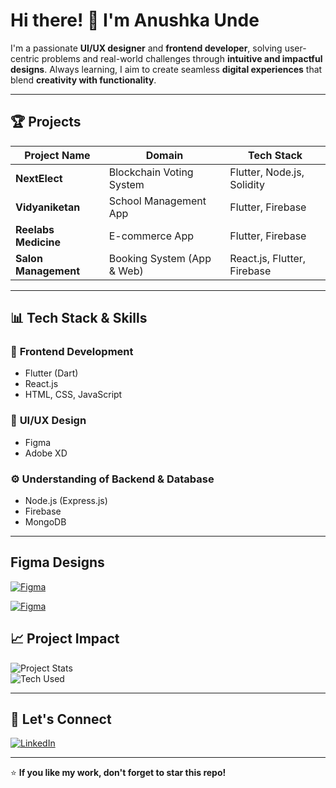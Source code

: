 # Hi there! 👋 I'm Anushka Unde

I'm a passionate **UI/UX designer** and **frontend developer**, solving user-centric problems and real-world challenges through **intuitive and impactful designs**. Always learning, I aim to create seamless **digital experiences** that blend **creativity with functionality**.

---

## 🏆 Projects

| Project Name           | Domain           | Tech Stack |
|------------------------|-----------------|------------|
| **NextElect**         | Blockchain Voting System | Flutter, Node.js, Solidity |
| **Vidyaniketan**      | School Management App  | Flutter, Firebase |
| **Reelabs Medicine**  | E-commerce App   | Flutter, Firebase |
| **Salon Management**  | Booking System (App & Web) | React.js, Flutter, Firebase |

---

## 📊 Tech Stack & Skills  

### 🔹 **Frontend Development**
- Flutter (Dart)
- React.js
- HTML, CSS, JavaScript

### 🎨 **UI/UX Design**
- Figma
- Adobe XD

### ⚙️ **Understanding of Backend & Database**
- Node.js (Express.js)
- Firebase
- MongoDB

---

## Figma Designs

[![Figma](https://img.shields.io/badge/FIGMA-SalonWebsite-black?style=for-the-badge&logo=figma)](https://www.figma.com/design/aH5RjGoYZhjghUZKP7sm3M/salonweb?node-id=3-3&t=gKCVysGX5UDiABre-1)  

[![Figma](https://img.shields.io/badge/FIGMA-SalonApp-black?style=for-the-badge&logo=figma)](https://www.figma.com/design/irxpoLU9AEgUNOyd5dDE83/Salonmanageapp?node-id=6-4&t=7E47dX6OSGlhqugl-1)  

## 📈 Project Impact  

![Project Stats](https://img.shields.io/badge/Projects-4-blue?style=for-the-badge)  
![Tech Used](https://img.shields.io/badge/Flutter-100%25-orange?style=for-the-badge)  

---

## 🚀 Let's Connect  

[![LinkedIn](https://img.shields.io/badge/LinkedIn-Connect-blue?style=for-the-badge&logo=linkedin)](https://www.linkedin.com/in/anushka-unde-a389a3271/)  

---

⭐ **If you like my work, don't forget to star this repo!**  
